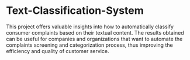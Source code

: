 # Text-Classification-System
This project offers valuable insights into how to automatically classify consumer complaints based on their textual content. The results obtained can be useful for companies and organizations that want to automate the complaints screening and categorization process, thus improving the efficiency and quality of customer service.
